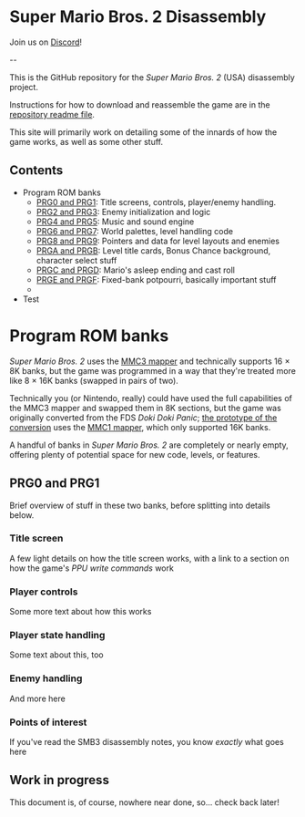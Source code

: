 # Super Mario Bros. 2 Disassembly

Join us on [Discord](https://discord.gg/TsWMMeV)!

--

This is the GitHub repository for the *Super Mario Bros. 2* (USA) disassembly
project.

Instructions for how to download and reassemble the game are in the
[repository readme file](https://github.com/Xkeeper0/smb2).

This site will primarily work on detailing some of the innards of how the game
works, as well as some other stuff.

## Contents

* Program ROM banks
  * [PRG0 and PRG1](#prg0-and-prg1): Title screens, controls, player/enemy handling.
  * [PRG2 and PRG3](#prg2-and-prg3): Enemy initialization and logic
  * [PRG4 and PRG5](#prg4-and-prg5): Music and sound engine
  * [PRG6 and PRG7](#prg6-and-prg7): World palettes, level handling code
  * [PRG8 and PRG9](#prg8-and-prg9): Pointers and data for level layouts and enemies
  * [PRGA and PRGB](#prga-and-prgb): Level title cards, Bonus Chance background, character select stuff
  * [PRGC and PRGD](#prgc-and-prgd): Mario's asleep ending and cast roll
  * [PRGE and PRGF](#prge-and-prgf): Fixed-bank potpourri, basically important stuff
  * 
* Test




# Program ROM banks

*Super Mario Bros. 2* uses the [MMC3 mapper](https://wiki.nesdev.com/w/index.php/MMC3)
and technically supports 16 &times; 8K banks, but the game was programmed in a
way that they're treated more like 8 &times; 16K banks (swapped in pairs of two).

Technically you (or Nintendo, really) could have used the full capabilities of
the MMC3 mapper and swapped them in 8K sections, but the game was originally
converted from the FDS *Doki Doki Panic*; 
[the prototype of the conversion](https://tcrf.net/Proto:Super_Mario_Bros._2_(NES%29))
uses the [MMC1 mapper](https://wiki.nesdev.com/w/index.php/MMC1), which only
supported 16K banks.

A handful of banks in *Super Mario Bros. 2* are completely or nearly empty,
offering plenty of potential space for new code, levels, or features.


## PRG0 and PRG1

Brief overview of stuff in these two banks, before splitting into details below.


### Title screen

A few light details on how the title screen works, with a link to a section on
how the game's *PPU write commands* work


### Player controls

Some more text about how this works


### Player state handling

Some text about this, too


### Enemy handling

And more here


### Points of interest

If you've read the SMB3 disassembly notes, you know *exactly* what goes here


## Work in progress

This document is, of course, nowhere near done, so... check back later!
